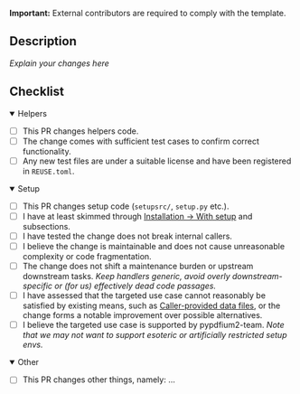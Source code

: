 **Important:** External contributors are required to comply with the template.

## Description

*Explain your changes here*

## Checklist

<!--
- Use the Preview tab to see how the PR will render.
- Answer the questions below, choosing the section(s) relevant to your PR. Non-applying sections shall be set to `closed`.
- Place an `x` in the [ ] for yes, leave it empty for no. If a question is not applicable, remove the [ ], but keep the message in place.
-->

<details open><summary>Helpers</summary>

- [ ] This PR changes helpers code.
- [ ] The change comes with sufficient test cases to confirm correct functionality.
- [ ] Any new test files are under a suitable license and have been registered in `REUSE.toml`.

</details>
<details open><summary>Setup</summary>

- [ ] This PR changes setup code (`setupsrc/`, `setup.py` etc.).
- [ ] I have at least skimmed through [Installation -> With setup][1] and subsections.
- [ ] I have tested the change does not break internal callers.
- [ ] I believe the change is maintainable and does not cause unreasonable complexity or code fragmentation.
- [ ] The change does not shift a maintenance burden or upstream downstream tasks. *Keep handlers generic, avoid overly downstream-specific or (for us) effectively dead code passages.*
- [ ] I have assessed that the targeted use case cannot reasonably be satisfied by existing means, such as [Caller-provided data files][2], or the change forms a notable improvement over possible alternatives.
- [ ] I believe the targeted use case is supported by pypdfium2-team. *Note that we may not want to support esoteric or artificially restricted setup envs.*

</details>
<details open><summary>Other</summary>

- [ ] This PR changes other things, namely: ... <!-- sum up change (keyword/topic) -->

</details>

[1]: https://github.com/pypdfium2-team/pypdfium2?tab=readme-ov-file#from-the-repository--with-setup
[2]: https://github.com/pypdfium2-team/pypdfium2?tab=readme-ov-file#with-caller-provided-data-files
